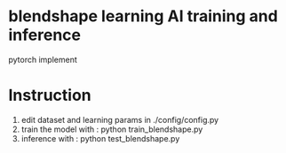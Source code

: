 # blendshape learning AI training and inference
pytorch implement



# Instruction
1. edit dataset and learning params in ./config/config.py
2. train the model with : python train_blendshape.py
3. inference with : python test_blendshape.py
